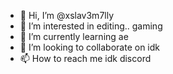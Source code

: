 - 👋 Hi, I’m @xslav3m7lly
- 👀 I’m interested in editing.. gaming
- 🌱 I’m currently learning ae
- 💞️ I’m looking to collaborate on idk
- 📫 How to reach me idk discord

<!---
xslav3m7lly/xslav3m7lly is a ✨ special ✨ repository because its `README.md` (this file) appears on your GitHub profile.
You can click the Preview link to take a look at your changes.
--->
